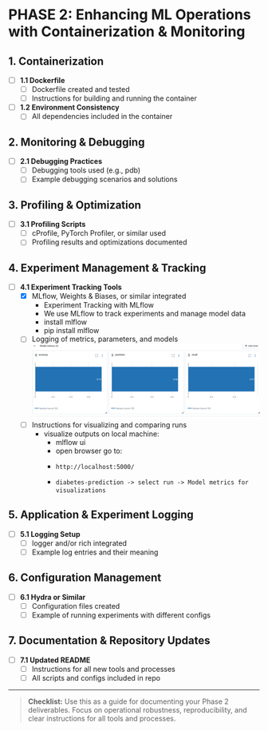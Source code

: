 # PHASE 2: Enhancing ML Operations with Containerization & Monitoring

## 1. Containerization
- [ ] **1.1 Dockerfile**
  - [ ] Dockerfile created and tested
  - [ ] Instructions for building and running the container
- [ ] **1.2 Environment Consistency**
  - [ ] All dependencies included in the container

## 2. Monitoring & Debugging

- [ ] **2.1 Debugging Practices**
  - [ ] Debugging tools used (e.g., pdb)
  - [ ] Example debugging scenarios and solutions

## 3. Profiling & Optimization
- [ ] **3.1 Profiling Scripts**
  - [ ] cProfile, PyTorch Profiler, or similar used
  - [ ] Profiling results and optimizations documented

## 4. Experiment Management & Tracking
- [ ] **4.1 Experiment Tracking Tools**
  - [x] MLflow, Weights & Biases, or similar integrated
      * Experiment Tracking with MLflow
      * We use MLflow to track experiments and manage model data
      * install mlflow
      *   pip install mlflow
  - [ ] Logging of metrics, parameters, and models
  ![alt text](image.png)
  - [ ] Instructions for visualizing and comparing runs
      * visualize outputs on local machine:
          *   mlflow ui
          *   open browser go to:
          *     http://localhost:5000/
          *     diabetes-prediction -> select run -> Model metrics for visualizations

## 5. Application & Experiment Logging
- [ ] **5.1 Logging Setup**
  - [ ] logger and/or rich integrated
  - [ ] Example log entries and their meaning

## 6. Configuration Management
- [ ] **6.1 Hydra or Similar**
  - [ ] Configuration files created
  - [ ] Example of running experiments with different configs

## 7. Documentation & Repository Updates
- [ ] **7.1 Updated README**
  - [ ] Instructions for all new tools and processes
  - [ ] All scripts and configs included in repo

---

> **Checklist:** Use this as a guide for documenting your Phase 2 deliverables. Focus on operational robustness, reproducibility, and clear instructions for all tools and processes.

